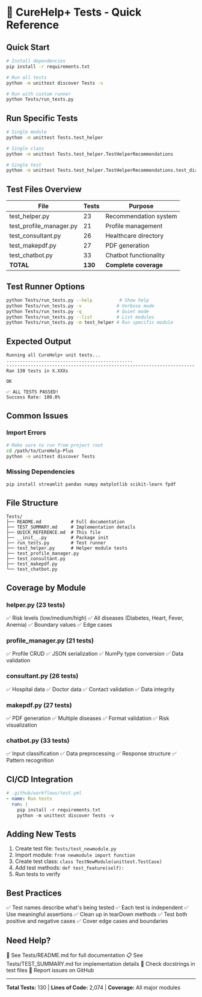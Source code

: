 # 🧪 CureHelp+ Tests - Quick Reference

## Quick Start
```bash
# Install dependencies
pip install -r requirements.txt

# Run all tests
python -m unittest discover Tests -v

# Run with custom runner
python Tests/run_tests.py
```

## Run Specific Tests
```bash
# Single module
python -m unittest Tests.test_helper

# Single class
python -m unittest Tests.test_helper.TestHelperRecommendations

# Single test
python -m unittest Tests.test_helper.TestHelperRecommendations.test_diabetes_low_risk
```

## Test Files Overview

| File | Tests | Purpose |
|------|-------|---------|
| test_helper.py | 23 | Recommendation system |
| test_profile_manager.py | 21 | Profile management |
| test_consultant.py | 26 | Healthcare directory |
| test_makepdf.py | 27 | PDF generation |
| test_chatbot.py | 33 | Chatbot functionality |
| **TOTAL** | **130** | **Complete coverage** |

## Test Runner Options
```bash
python Tests/run_tests.py --help          # Show help
python Tests/run_tests.py -v             # Verbose mode
python Tests/run_tests.py -q             # Quiet mode
python Tests/run_tests.py --list         # List modules
python Tests/run_tests.py -m test_helper # Run specific module
```

## Expected Output
```
Running all CureHelp+ unit tests...
...............................................
----------------------------------------------------------------------
Ran 130 tests in X.XXXs

OK

✅ ALL TESTS PASSED!
Success Rate: 100.0%
```

## Common Issues

### Import Errors
```bash
# Make sure to run from project root
cd /path/to/CureHelp-Plus
python -m unittest discover Tests
```

### Missing Dependencies
```bash
pip install streamlit pandas numpy matplotlib scikit-learn fpdf
```

## File Structure
```
Tests/
├── README.md           # Full documentation
├── TEST_SUMMARY.md     # Implementation details
├── QUICK_REFERENCE.md  # This file
├── __init__.py         # Package init
├── run_tests.py        # Test runner
├── test_helper.py      # Helper module tests
├── test_profile_manager.py
├── test_consultant.py
├── test_makepdf.py
└── test_chatbot.py
```

## Coverage by Module

### helper.py (23 tests)
✅ Risk levels (low/medium/high)
✅ All diseases (Diabetes, Heart, Fever, Anemia)
✅ Boundary values
✅ Edge cases

### profile_manager.py (21 tests)
✅ Profile CRUD
✅ JSON serialization
✅ NumPy type conversion
✅ Data validation

### consultant.py (26 tests)
✅ Hospital data
✅ Doctor data
✅ Contact validation
✅ Data integrity

### makepdf.py (27 tests)
✅ PDF generation
✅ Multiple diseases
✅ Format validation
✅ Risk visualization

### chatbot.py (33 tests)
✅ Input classification
✅ Data preprocessing
✅ Response structure
✅ Pattern recognition

## CI/CD Integration
```yaml
# .github/workflows/test.yml
- name: Run tests
  run: |
    pip install -r requirements.txt
    python -m unittest discover Tests -v
```

## Adding New Tests

1. Create test file: `Tests/test_newmodule.py`
2. Import module: `from newmodule import function`
3. Create test class: `class TestNewModule(unittest.TestCase)`
4. Add test methods: `def test_feature(self):`
5. Run tests to verify

## Best Practices

✅ Test names describe what's being tested
✅ Each test is independent
✅ Use meaningful assertions
✅ Clean up in tearDown methods
✅ Test both positive and negative cases
✅ Cover edge cases and boundaries

## Need Help?

📖 See Tests/README.md for full documentation
📋 See Tests/TEST_SUMMARY.md for implementation details
💬 Check docstrings in test files
🐛 Report issues on GitHub

---

**Total Tests:** 130 | **Lines of Code:** 2,074 | **Coverage:** All major modules
